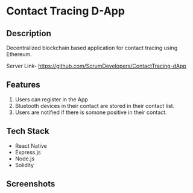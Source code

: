 # Contact Tracing D-App


## Description
Decentralized blockchain based application for contact tracing using Ethereum.

Server Link- https://github.com/ScrumDevelopers/ContactTracing-dApp

## Features
1. Users can register in the App
2. Bluetooth devices in their contact are stored in their contact list.
3. Users are notified if there is somone positive in their contact.

## Tech Stack

* React Native
* Express.js
* Node.js
* Solidity


## Screenshots

